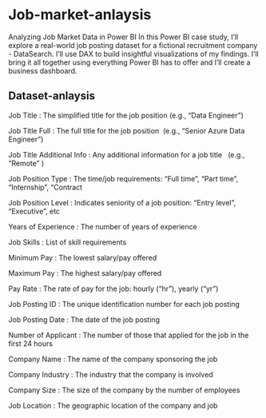# Job-market-anlaysis
Analyzing Job Market Data in Power BI
In this Power BI case study, I’ll explore a real-world job posting dataset for a fictional recruitment company - DataSearch. I’ll use DAX to build insightful visualizations of my findings. I’ll bring it all together using everything Power BI has to offer and I’ll create a business dashboard.

## Dataset-anlaysis

Job Title : The simplified title for the job position (e.g., “Data Engineer”)

Job Title Full : The full title for the job position  (e.g., “Senior Azure Data Engineer”)

Job Title Additional Info : Any additional information for a job title   (e.g., “Remote” )

Job Position Type : The time/job requirements: “Full time”, “Part time”,  “Internship”, “Contract

Job Position Level : Indicates seniority of a job position: “Entry level”, “Executive”, etc

Years of Experience : The number of years of experience

Job Skills : List of skill requirements

Minimum Pay : The lowest salary/pay offered

Maximum Pay : The highest salary/pay offered

Pay Rate : The rate of pay for the job: hourly (“hr”), yearly (“yr”)

Job Posting ID  : The unique identification number for each job posting

Job Posting Date : The date of the job posting

Number of Applicant : The number of those that applied for the job in the first 24 hours

Company Name :  The name of the company sponsoring the job 

Company Industry : The industry that the company is involved

Company Size : The size of the company by the number of employees

Job Location : The geographic location of the company and job

 
